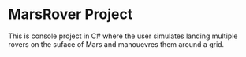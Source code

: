 # MarsRover Project
This is console project in C# where the user simulates landing multiple rovers on the suface of Mars and manouevres them around a grid.

